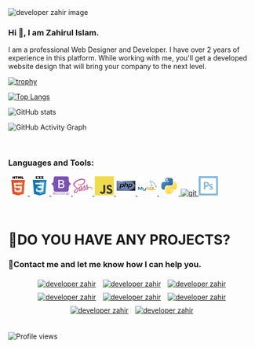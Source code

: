 <!-- Banner image -->
<img src="https://www.facebook.com/photo/?fbid=1416257078761347&set=a.131443290576072" alt="developer zahir image" />

<!-- about me -->
### Hi  👋, I am Zahirul Islam. 
I am a professional Web Designer and Developer. I have over 2 years of experience in this platform. While working with me, you'll get a developed website design that will bring your company to the next level. 



[![trophy](https://github-profile-trophy.vercel.app/?username=zahirulislam-iv)](https://github.com/ryo-ma/github-profile-trophy)


[![Top Langs](https://github-readme-stats.vercel.app/api/top-langs/?username=zahirulislam-iv)](https://github.com/anuraghazra/github-readme-stats)


![GitHub stats](https://github-readme-stats.vercel.app/api?username=zahirulislam-iv&show_icons=true&count_private=true)  

![GitHub Activity Graph](https://activity-graph.herokuapp.com/graph?username=zahirulislam-iv)  






</br>

<!-- my skills -->

<h3 align="left">Languages and Tools:</h3>
<p align="left"> 
<!-- html -->
<a href="https://www.w3.org/html/" target="_blank"> <img src="https://raw.githubusercontent.com/devicons/devicon/master/icons/html5/html5-original-wordmark.svg" alt="html5" width="40" height="40"/> </a> 
<!-- css3 -->
<a href="https://www.w3schools.com/css/" target="_blank"> <img src="https://raw.githubusercontent.com/devicons/devicon/master/icons/css3/css3-original-wordmark.svg" alt="css3" width="40" height="40"/> </a> 
<!-- bootstrap -->
<a href="https://getbootstrap.com" target="_blank"> <img src="https://raw.githubusercontent.com/devicons/devicon/master/icons/bootstrap/bootstrap-plain-wordmark.svg" alt="bootstrap" width="40" height="40"/> </a>
<!-- sass -->
<a href="https://sass-lang.com" target="_blank"> <img src="https://raw.githubusercontent.com/devicons/devicon/master/icons/sass/sass-original.svg" alt="sass" width="40" height="40"/> </a>
<!-- JavaScript -->
<a href="https://developer.mozilla.org/en-US/docs/Web/JavaScript" target="_blank"> <img src="https://raw.githubusercontent.com/devicons/devicon/master/icons/javascript/javascript-original.svg" alt="javascript" width="40" height="40"/> </a> 
<!-- php -->
<a href="https://www.php.net" target="_blank"> <img src="https://raw.githubusercontent.com/devicons/devicon/master/icons/php/php-original.svg" alt="php" width="40" height="40"/> </a> 
<!-- mysql -->
<a href="https://www.mysql.com/" target="_blank"> <img src="https://raw.githubusercontent.com/devicons/devicon/master/icons/mysql/mysql-original-wordmark.svg" alt="mysql" width="40" height="40"/> </a> 
<!-- python -->
<a href="https://www.python.org" target="_blank"> <img src="https://raw.githubusercontent.com/devicons/devicon/master/icons/python/python-original.svg" alt="python" width="40" height="40"/> </a> 
<!-- git -->
<a href="https://git-scm.com/" target="_blank"> <img src="https://www.vectorlogo.zone/logos/git-scm/git-scm-icon.svg" alt="git" width="40" height="40"/> </a> 
<!-- photoship -->
<a href="https://www.photoshop.com/en" target="_blank"> <img src="https://raw.githubusercontent.com/devicons/devicon/master/icons/photoshop/photoshop-line.svg" alt="photoshop" width="40" height="40"/> </a> 
</p>

</br>

<!-- my social profile link -->
<h1>🔴DO YOU HAVE ANY PROJECTS?</h1>
<h3>🔹Contact me and let me know how I can help you.</h3>

<div style="text-align: center; margin: auto;">
<a style="display: inline-block; margin: 5px;" href="https://www.facebook.com/mdzahirulislam.official"><img src="https://github.com/zahirulislam-iv/Web-Design---2021/blob/master/Dev%20social%20link%20images/001-facebook.png" alt="developer zahir"></a>
<a style="display: inline-block; margin: 5px;" href="m.me/mdzahirulislam.official"><img src="https://github.com/zahirulislam-iv/Web-Design---2021/blob/master/Dev%20social%20link%20images/002-messenger.png" alt="developer zahir"></a>
<a style="display: inline-block; margin: 5px;" href="https://www.instagram.com/developer_zahir.me"><img src="https://github.com/zahirulislam-iv/Web-Design---2021/blob/master/Dev%20social%20link%20images/003-instagram.png" alt="developer zahir"></a>
<a style="display: inline-block; margin: 5px;" href="https://www.youtube.com/channel/UC4yq5K55qV4m3cTne_ZrC2g"><img src="https://github.com/zahirulislam-iv/Web-Design---2021/blob/master/Dev%20social%20link%20images/004-youtube.png" alt="developer zahir"></a>
<a style="display: inline-block; margin: 5px;" href="https://twitter.com/IvZahirulislam"><img src="https://github.com/zahirulislam-iv/Web-Design---2021/blob/master/Dev%20social%20link%20images/005-twitter.png" alt="developer zahir"></a>
<a style="display: inline-block; margin: 5px;" href="tel:+88801775425643"><img src="https://github.com/zahirulislam-iv/Web-Design---2021/blob/master/Dev%20social%20link%20images/006-whatsapp.png" alt="developer zahir"></a>
<a style="display: inline-block; margin: 5px;" href="mailto:zahirulislam.iv@gmail.com"><img src="https://github.com/zahirulislam-iv/Web-Design---2021/blob/master/Dev%20social%20link%20images/007-gmail.png" alt="developer zahir"></a>
<a style="display: inline-block; margin: 5px;" href="https://developerzahir.me"><img src="https://github.com/zahirulislam-iv/Web-Design---2021/blob/master/Dev%20social%20link%20images/008-web.png" alt="developer zahir"></a>
</div>


</br>

<!-- github profile views -->
![Profile views](https://gpvc.arturio.dev/zahirulislam-iv)  




